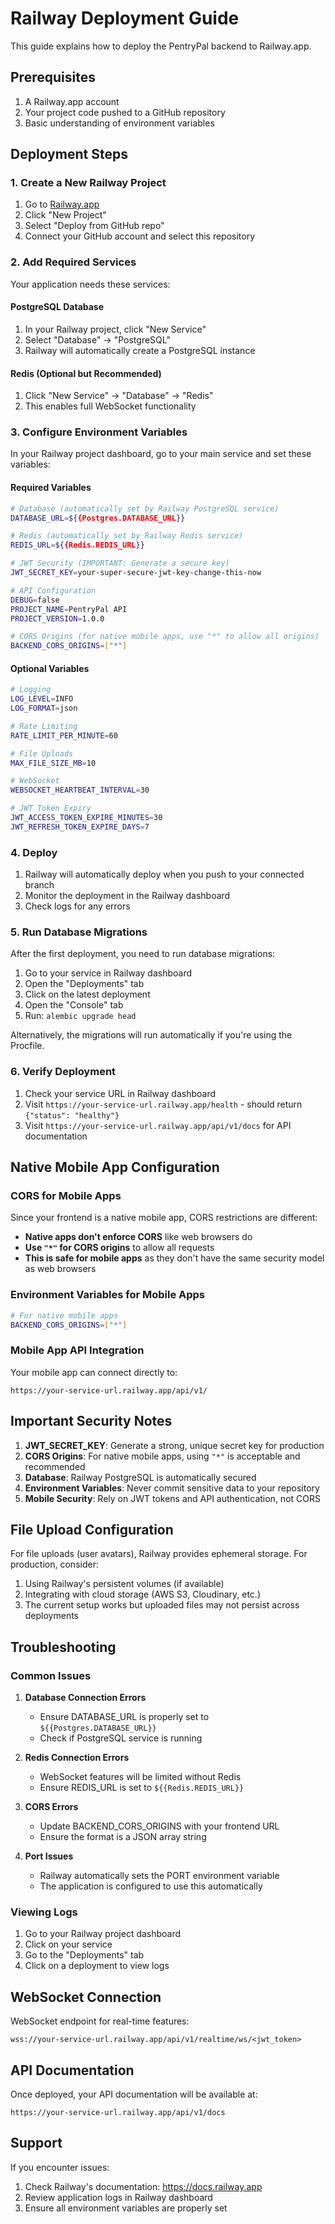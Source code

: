 # Railway Deployment Guide

This guide explains how to deploy the PentryPal backend to Railway.app.

## Prerequisites

1. A Railway.app account
2. Your project code pushed to a GitHub repository
3. Basic understanding of environment variables

## Deployment Steps

### 1. Create a New Railway Project

1. Go to [Railway.app](https://railway.app)
2. Click "New Project"
3. Select "Deploy from GitHub repo"
4. Connect your GitHub account and select this repository

### 2. Add Required Services

Your application needs these services:

#### PostgreSQL Database
1. In your Railway project, click "New Service"
2. Select "Database" → "PostgreSQL"
3. Railway will automatically create a PostgreSQL instance

#### Redis (Optional but Recommended)
1. Click "New Service" → "Database" → "Redis"
2. This enables full WebSocket functionality

### 3. Configure Environment Variables

In your Railway project dashboard, go to your main service and set these variables:

#### Required Variables
```bash
# Database (automatically set by Railway PostgreSQL service)
DATABASE_URL=${{Postgres.DATABASE_URL}}

# Redis (automatically set by Railway Redis service)
REDIS_URL=${{Redis.REDIS_URL}}

# JWT Security (IMPORTANT: Generate a secure key)
JWT_SECRET_KEY=your-super-secure-jwt-key-change-this-now

# API Configuration
DEBUG=false
PROJECT_NAME=PentryPal API
PROJECT_VERSION=1.0.0

# CORS Origins (for native mobile apps, use "*" to allow all origins)
BACKEND_CORS_ORIGINS=["*"]
```

#### Optional Variables
```bash
# Logging
LOG_LEVEL=INFO
LOG_FORMAT=json

# Rate Limiting
RATE_LIMIT_PER_MINUTE=60

# File Uploads
MAX_FILE_SIZE_MB=10

# WebSocket
WEBSOCKET_HEARTBEAT_INTERVAL=30

# JWT Token Expiry
JWT_ACCESS_TOKEN_EXPIRE_MINUTES=30
JWT_REFRESH_TOKEN_EXPIRE_DAYS=7
```

### 4. Deploy

1. Railway will automatically deploy when you push to your connected branch
2. Monitor the deployment in the Railway dashboard
3. Check logs for any errors

### 5. Run Database Migrations

After the first deployment, you need to run database migrations:

1. Go to your service in Railway dashboard
2. Open the "Deployments" tab
3. Click on the latest deployment
4. Open the "Console" tab
5. Run: `alembic upgrade head`

Alternatively, the migrations will run automatically if you're using the Procfile.

### 6. Verify Deployment

1. Check your service URL in Railway dashboard
2. Visit `https://your-service-url.railway.app/health` - should return `{"status": "healthy"}`
3. Visit `https://your-service-url.railway.app/api/v1/docs` for API documentation

## Native Mobile App Configuration

### CORS for Mobile Apps
Since your frontend is a native mobile app, CORS restrictions are different:

- **Native apps don't enforce CORS** like web browsers do
- **Use `"*"` for CORS origins** to allow all requests
- **This is safe for mobile apps** as they don't have the same security model as web browsers

### Environment Variables for Mobile Apps
```bash
# For native mobile apps
BACKEND_CORS_ORIGINS=["*"]
```

### Mobile App API Integration
Your mobile app can connect directly to:
```
https://your-service-url.railway.app/api/v1/
```

## Important Security Notes

1. **JWT_SECRET_KEY**: Generate a strong, unique secret key for production
2. **CORS Origins**: For native mobile apps, using `"*"` is acceptable and recommended
3. **Database**: Railway PostgreSQL is automatically secured
4. **Environment Variables**: Never commit sensitive data to your repository
5. **Mobile Security**: Rely on JWT tokens and API authentication, not CORS

## File Upload Configuration

For file uploads (user avatars), Railway provides ephemeral storage. For production, consider:

1. Using Railway's persistent volumes (if available)
2. Integrating with cloud storage (AWS S3, Cloudinary, etc.)
3. The current setup works but uploaded files may not persist across deployments

## Troubleshooting

### Common Issues

1. **Database Connection Errors**
   - Ensure DATABASE_URL is properly set to `${{Postgres.DATABASE_URL}}`
   - Check if PostgreSQL service is running

2. **Redis Connection Errors**
   - WebSocket features will be limited without Redis
   - Ensure REDIS_URL is set to `${{Redis.REDIS_URL}}`

3. **CORS Errors**
   - Update BACKEND_CORS_ORIGINS with your frontend URL
   - Ensure the format is a JSON array string

4. **Port Issues**
   - Railway automatically sets the PORT environment variable
   - The application is configured to use this automatically

### Viewing Logs

1. Go to your Railway project dashboard
2. Click on your service
3. Go to the "Deployments" tab
4. Click on a deployment to view logs

## WebSocket Connection

WebSocket endpoint for real-time features:
```
wss://your-service-url.railway.app/api/v1/realtime/ws/<jwt_token>
```

## API Documentation

Once deployed, your API documentation will be available at:
```
https://your-service-url.railway.app/api/v1/docs
```

## Support

If you encounter issues:
1. Check Railway's documentation: https://docs.railway.app
2. Review application logs in Railway dashboard
3. Ensure all environment variables are properly set
